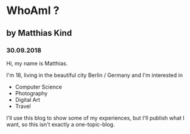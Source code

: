 # WhoAmI ?
## by Matthias Kind
### 30.09.2018

Hi, my name is Matthias.

I'm 18, living in the beautiful city Berlin / Germany and I'm interested in

* Computer Science
* Photography
* Digital Art
* Travel

I'll use this blog to show some of my experiences, but I'll publish what I want, so this isn't exactly a one-topic-blog.